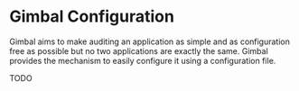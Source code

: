 # Gimbal Configuration

Gimbal aims to make auditing an application as simple and as configuration free as possible but no two applications are exactly the same. Gimbal provides the mechanism to easily configure it using a configuration file.

TODO
